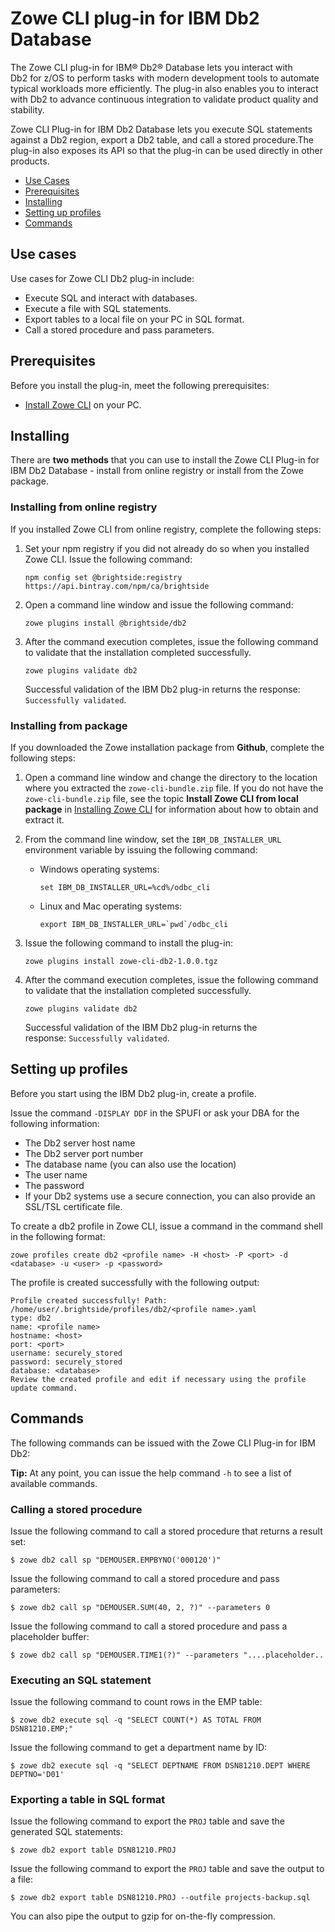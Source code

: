 # Zowe CLI plug-in for IBM Db2 Database
The Zowe CLI plug-in for IBM® Db2® Database lets you interact with Db2 for z/OS to perform tasks with modern development tools to automate typical workloads more efficiently. The plug-in also enables you to interact with Db2 to advance continuous integration to validate product quality and stability.

Zowe CLI Plug-in for IBM Db2 Database lets you execute SQL statements against a Db2 region, export a Db2 table, and call a stored procedure.The plug-in also exposes its API so that the plug-in can be used directly in other products.

  - [Use Cases](#use-cases)
  - [Prerequisites](#prerequisites)
  - [Installing](#installing)
  - [Setting up profiles](#setting-up-profiles)
  - [Commands](#commands)
  
## Use cases

Use cases for Zowe CLI Db2 plug-in include:
  - Execute SQL and interact with databases.
  - Execute a file with SQL statements.
  - Export tables to a local file on your PC in SQL format.
  - Call a stored procedure and pass parameters.

## Prerequisites

Before you install the plug-in, meet the following prerequisites:

  - [Install Zowe CLI](cli-installcli.md) on your PC.

## Installing

There are **two methods** that you can use to install the Zowe CLI Plug-in for IBM Db2 Database - install from online registry or install from the Zowe package.

### Installing from online registry

If you installed Zowe CLI from online registry, complete the following steps:

1. Set your npm registry if you did not already do so when you installed Zowe CLI. Issue the following command:

    ```
    npm config set @brightside:registry https://api.bintray.com/npm/ca/brightside
    ```
    
2. Open a command line window and issue the following command:

    ```
    zowe plugins install @brightside/db2 
    ```

3. After the command execution completes, issue the following command to validate that the installation completed successfully.

    ```
    zowe plugins validate db2
    ```

    Successful validation of the IBM Db2 plug-in returns the response: `Successfully validated`.

### Installing from package

If you downloaded the Zowe installation package from **Github**, complete the following steps:

1. Open a command line window and change the directory to the location where you extracted the `zowe-cli-bundle.zip` file. If you do not have the `zowe-cli-bundle.zip` file, see the topic **Install Zowe CLI from local package** in [Installing Zowe CLI](cli-installcli.md) for information about how to obtain and extract it.

2. From the command line window, set the `IBM_DB_INSTALLER_URL` environment variable by issuing the following command:

    - Windows operating systems:

      ```
      set IBM_DB_INSTALLER_URL=%cd%/odbc_cli
      ```
    - Linux and Mac operating systems:

      ```
      export IBM_DB_INSTALLER_URL=`pwd`/odbc_cli
      ```
3. Issue the following command to install the plug-in:
    ```
    zowe plugins install zowe-cli-db2-1.0.0.tgz
    ```
4. After the command execution completes, issue the following command to validate that the installation completed successfully.

    ```
    zowe plugins validate db2
    ```

    Successful validation of the IBM Db2 plug-in returns the response: `Successfully validated`.

## Setting up profiles
Before you start using the IBM Db2 plug-in, create a profile.

Issue the command `-DISPLAY DDF` in the SPUFI or ask your DBA for the following information:

  - The Db2 server host name
  - The Db2 server port number
  - The database name (you can also use the location)
  - The user name
  - The password
  - If your Db2 systems use a secure connection, you can also
    provide an SSL/TSL certificate file.

To create a db2 profile in Zowe CLI, issue a command in the command shell in the following format:

```
zowe profiles create db2 <profile name> -H <host> -P <port> -d <database> -u <user> -p <password>  
```

The profile is created successfully with the following
output:

```
Profile created successfully! Path:
/home/user/.brightside/profiles/db2/<profile name>.yaml
type: db2
name: <profile name>
hostname: <host>
port: <port>
username: securely_stored
password: securely_stored
database: <database>
Review the created profile and edit if necessary using the profile update command.
```

## Commands  

The following commands can be issued with the Zowe CLI Plug-in for IBM Db2:

**Tip:** At any point, you can issue the help command `-h` to see a list of available commands.

### Calling a stored procedure

Issue the following command to call a stored procedure that returns a result set:

```
$ zowe db2 call sp "DEMOUSER.EMPBYNO('000120')"
```

Issue the following command to call a stored procedure and pass parameters:

```
$ zowe db2 call sp "DEMOUSER.SUM(40, 2, ?)" --parameters 0
```

Issue the following command to call a stored procedure and pass a placeholder buffer:

```
$ zowe db2 call sp "DEMOUSER.TIME1(?)" --parameters "....placeholder..
```

### Executing an SQL statement 

Issue the following command to count rows in the EMP table:

```
$ zowe db2 execute sql -q "SELECT COUNT(*) AS TOTAL FROM DSN81210.EMP;"
```

Issue the following command to get a department name by ID:

```
$ zowe db2 execute sql -q "SELECT DEPTNAME FROM DSN81210.DEPT WHERE DEPTNO='D01'
```

### Exporting a table in SQL format

Issue the following command to export the `PROJ` table and save the generated SQL
statements:

```
$ zowe db2 export table DSN81210.PROJ
```

Issue the following command to export the `PROJ` table and save the output to a file:

```
$ zowe db2 export table DSN81210.PROJ --outfile projects-backup.sql 
```

You can also pipe the output to gzip for on-the-fly compression.
